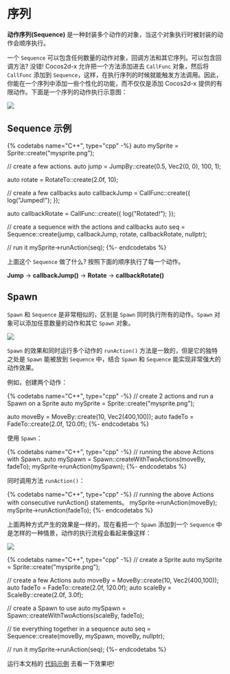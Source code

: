 # 序列

__动作序列(Sequence)__ 是一种封装多个动作的对象，当这个对象执行时被封装的动作会顺序执行。

一个 `Sequence` 可以包含任何数量的动作对象，回调方法和其它序列。可以包含回调方法? 没错! Cocos2d-x 允许把一个方法添加进去 `CallFunc` 对象，然后将 `CallFunc` 添加到 `Sequence`，这样，在执行序列的时候就能触发方法调用。因此，你能在一个序列中添加一些个性化的功能，而不仅仅是添加 Cocos2d-x 提供的有限动作。下面是一个序列的动作执行示意图：

![](../../en/actions/actions-img/sequence.png "")

## Sequence 示例

{% codetabs name="C++", type="cpp" -%}
auto mySprite = Sprite::create("mysprite.png");

// create a few actions.
auto jump = JumpBy::create(0.5, Vec2(0, 0), 100, 1);

auto rotate = RotateTo::create(2.0f, 10);

// create a few callbacks
auto callbackJump = CallFunc::create([](){
    log("Jumped!");
});

auto callbackRotate = CallFunc::create([](){
    log("Rotated!");
});

// create a sequence with the actions and callbacks
auto seq = Sequence::create(jump, callbackJump, rotate, callbackRotate, nullptr);

// run it
mySprite->runAction(seq);
{%- endcodetabs %}

上面这个 `Sequence` 做了什么? 按照下面的顺序执行了每一个动作。

__Jump__ -> __callbackJump()__ -> __Rotate__ -> __callbackRotate()__

## Spawn

`Spawn` 和 `Sequence` 是非常相似的，区别是 `Spawn` 同时执行所有的动作。`Spawn` 对象可以添加任意数量的动作和其它 `Spawn` 对象。

![](../../en/actions/actions-img/spawn.png "")

`Spawn` 的效果和同时运行多个动作的 `runAction()` 方法是一致的，但是它的独特之处是 `Spawn` 能被放到 `Sequence` 中，结合 `Spawn` 和 `Sequence` 能实现非常强大的动作效果。

例如，创建两个动作：

{% codetabs name="C++", type="cpp" -%}
// create 2 actions and run a Spawn on a Sprite
auto mySprite = Sprite::create("mysprite.png");

auto moveBy = MoveBy::create(10, Vec2(400,100));
auto fadeTo = FadeTo::create(2.0f, 120.0f);
{%- endcodetabs %}

使用 `Spawn`：

{% codetabs name="C++", type="cpp" -%}
// running the above Actions with Spawn.
auto mySpawn = Spawn::createWithTwoActions(moveBy, fadeTo);
mySprite->runAction(mySpawn);
{%- endcodetabs %}

同时调用方法 `runAction()`：

{% codetabs name="C++", type="cpp" -%}
// running the above Actions with consecutive runAction() statements。
mySprite->runAction(moveBy);
mySprite->runAction(fadeTo);
{%- endcodetabs %}

上面两种方式产生的效果是一样的，现在看把一个 `Spawn` 添加到一个 `Sequence` 中是怎样的一种情景，动作的执行流程会看起来像这样：

![](../../en/actions/actions-img/spawn_in_a_sequence.png "")

{% codetabs name="C++", type="cpp" -%}
// create a Sprite
auto mySprite = Sprite::create("mysprite.png");

// create a few Actions
auto moveBy = MoveBy::create(10, Vec2(400,100));
auto fadeTo = FadeTo::create(2.0f, 120.0f);
auto scaleBy = ScaleBy::create(2.0f, 3.0f);

// create a Spawn to use
auto mySpawn = Spawn::createWithTwoActions(scaleBy, fadeTo);

// tie everything together in a sequence
auto seq = Sequence::create(moveBy, mySpawn, moveBy, nullptr);

// run it
mySprite->runAction(seq);
{%- endcodetabs %}

运行本文档的 [代码示例](https://github.com/chukong/programmers-guide-samples/tree/v3.16) 去看一下效果吧!
